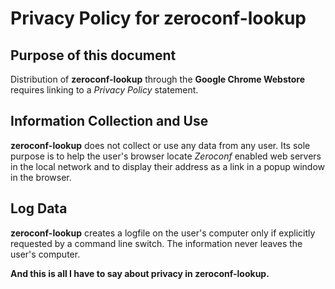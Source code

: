 # Privacy Policy for zeroconf-lookup

## Purpose of this document

Distribution of **zeroconf-lookup** through the **Google Chrome Webstore**
requires linking to a *Privacy Policy* statement.

## Information Collection and Use

**zeroconf-lookup** does not collect or use any data from any user.
Its sole purpose is to help the user's browser locate *Zeroconf* enabled
web servers in the local network and to display their address as a link
in a popup window in the browser.

## Log Data

**zeroconf-lookup** creates a logfile on the user's computer only if
explicitly requested by a command line switch. The information never
leaves the user's computer.

**And this is all I have to say about privacy in zeroconf-lookup.**

